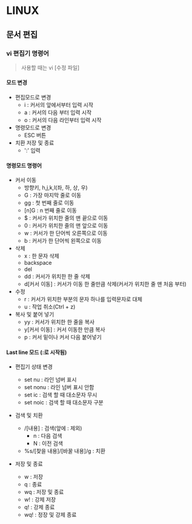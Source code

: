 # LINUX



## 문서 편집



### vi 편집기 명령어

> 사용할 때는 vi [수정 파일]

#### 모드 변경

- 편집모드로 변경
  - i : 커서의 앞에서부터 입력 시작
  - a : 커서의 다음 부터 입력 시작
  - o : 커서의 다음 라인부터 입력 시작
- 명령모드로 변경
  - ESC 버튼
- 치환 저장 및 종료
  - ':' 입력



#### 명령모드 명령어

- 커서 이동
  - 방향키, h,j,k,l(좌, 하, 상, 우)
  - G : 가장 마지막 줄로 이동
  - gg : 첫 번째 줄로 이동
  - [n]G : n 번째 줄로 이동
  - $ : 커서가 위치한 줄의 맨 끝으로 이동
  - 0 : 커서가 위치한 줄의 맨 앞으로 이동
  - w : 커서가 한 단어씩 오른쪽으로 이동
  - b : 커서가 한 단어씩 왼쪽으로 이동
- 삭제
  - x : 한 문자 삭제
  - backspace
  - del
  - dd : 커서가 위치한 한 줄 삭제
  - d[커서 이동] : 커서가 이동 한 줄만큼 삭제(커서가 위치한 줄 맨 처음 부터)
- 수정
  - r : 커서가 위치한 부분의 문자 하나를 입력문자로 대체
  - u : 작업 취소(Ctrl + z)
- 복사 및 붙어 넣기
  - yy : 커서가 위치한 한 줄을 복사
  - y[커서 이동] : 커서 이동한 만큼 복사
  - p : 커서 밑이나 커서 다음 붙어넣기



#### Last line 모드 (:로 시작됨)

- 편집기 상태 변경 
  - set nu : 라인 넘버 표시
  - set nonu : 라인 넘버 표시 안함
  - set ic : 검색 할 때 대소문자 무시
  - set noic : 검색 할 때 대소문자 구분
- 검색 및 치환
  - /[내용] : 검색(앞에 : 제외)
    - n : 다음 검색
    - N : 이전 검색 
  - %s/[찾을 내용]/[바꿀 내용]/g : 치환

- 저장 및 종료
  - w : 저장
  - q : 종료
  - wq : 저장 및 종료
  - w! : 강제 저장
  - q! : 강제 종료
  - wq! : 정장 및 강제 종료









































